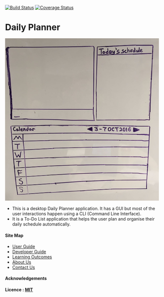 [![Build Status](https://travis-ci.org/se-edu/addressbook-level4.svg?branch=master)](https://travis-ci.org/se-edu/addressbook-level4)
[![Coverage Status](https://coveralls.io/repos/github/se-edu/addressbook-level4/badge.svg?branch=master)](https://coveralls.io/github/se-edu/addressbook-level4?branch=master)

# Daily Planner

<img src="docs/images/whiteboard.jpg" width="600"><br>

* This is a desktop Daily Planner application. It has a GUI but most of the user interactions happen using a CLI (Command Line Interface).
* It is a To-Do List application that helps the user plan and organise their daily schedule automatically.

#### Site Map
* [User Guide](docs/UserGuide.md) 
* [Developer Guide](docs/DeveloperGuide.md) 
* [Learning Outcomes](docs/LearningOutcomes.md) 
* [About Us](docs/AboutUs.md)
* [Contact Us](docs/ContactUs.md)


#### Acknowledgements


#### Licence : [MIT](LICENSE)
